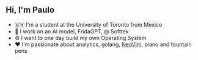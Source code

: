 ## Hi, I'm Paulo

- 🇲🇽 I'm a student at the University of Toronto from Mexico
- 🤖 I work on an AI model, FridaGPT, @ Softtek
- ⚙️ I want to one day build my own Operating System
- ❤️ I'm passionate about analytics, golang, [NeoVim](https://neovim.io), piano and fountain pens
